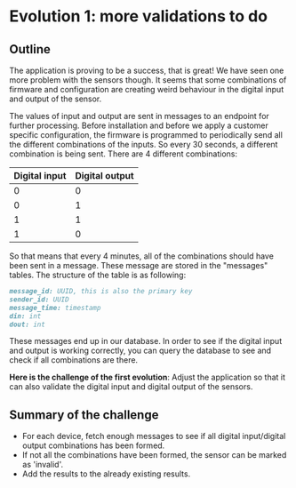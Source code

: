 # Evolution 1: more validations to do

## Outline

The application is proving to be a success, that is great! We have seen one more problem with the sensors though. It
seems that some combinations of firmware and configuration are creating weird behaviour in the digital input and output
of the sensor.

The values of input and output are sent in messages to an endpoint for further processing. Before installation and
before we apply a customer specific configuration, the firmware is programmed to periodically send all the different
combinations of the inputs. So every 30 seconds, a different combination is being sent. There are 4 different
combinations:

|Digital input |Digital output|
|--------------|--------------|
|0|0 |
|0|1 |
|1|1 |
|1|0 |

So that means that every 4 minutes, all of the combinations should have been sent in a message. These message are stored
in the "messages" tables. The structure of the table is as following:

```markdown
message_id: UUID, this is also the primary key
sender_id: UUID
message_time: timestamp
din: int
dout: int
```

These messages end up in our database. In order to see if the digital input and output is working correctly, you can
query the database to see and check if all combinations are there.

**Here is the challenge of the first evolution**: Adjust the application so that it can also validate the digital input and
digital output of the sensors.


## Summary of the challenge
* For each device, fetch enough messages to see if all digital input/digital output combinations has been formed.
* If not all the combinations have been formed, the sensor can be marked as 'invalid'.
* Add the results to the already existing results. 


